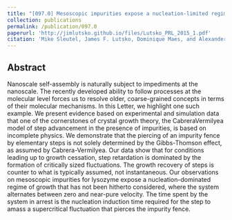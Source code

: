 ```yaml
---
title: "[097.0] Mesoscopic impurities expose a nucleation-limited regime of crystal growth"
collection: publications
permalink: /publication/097.0
paperurl: 'http://jimlutsko.github.io/files/Lutsko_PRL_2015_1.pdf'
citation: 'Mike Sleutel, James F. Lutsko, Dominique Maes, and Alexander E. S. Van Driessche, &quot;Mesoscopic impurities expose a nucleation-limited regime of crystal growth&quot;, <i>Phys. Rev. Lett.</i>, <strong>114</strong>, 245501 (2015)'
---
```

Abstract
---
Nanoscale self-assembly is naturally subject to impediments at the nanoscale. The recently developed ability to follow processes at the molecular level forces us to resolve older, coarse-grained concepts in terms of their molecular mechanisms. In this Letter, we highlight one such example. We present evidence based on experimental and simulation data that one of the cornerstones of crystal growth theory, the CabreraVermilyea model of step advancement in the presence of impurities, is based on incomplete physics. We demonstrate that the piercing of an impurity fence by elementary steps is not solely determined by the Gibbs-Thomson effect, as assumed by Cabrera-Vermilyea. Our data show that for conditions leading up to growth cessation, step retardation is dominated by the formation of critically sized fluctuations. The growth recovery of steps is counter to what is typically assumed, not instantaneous. Our observations on mesoscopic impurities for lysozyme expose a nucleation-dominated regime of growth that has not been hitherto considered, where the system alternates between zero and near-pure velocity. The time spent by the system in arrest is the nucleation induction time required for the step to amass a supercritical fluctuation that pierces the impurity fence.
